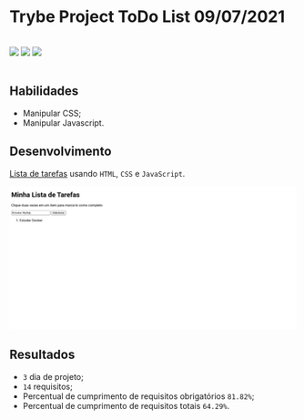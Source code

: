# Trybe Project ToDo List 09/07/2021
<br>
<div style="display: inline_block">
  <img src="https://img.shields.io/badge/css3-0D1117?style=for-the-badge&logo=css3&logoColor=1572B6&logoWidth=20"/>
  <img src="https://img.shields.io/badge/html5-0D1117?style=for-the-badge&logo=html5&logoColor=E34F26&logoWidth=20"/>
  <img src="https://img.shields.io/badge/javascript-0D1117?style=for-the-badge&logo=javascript&logoColor=F7DF1E&logoWidth=20"/>
</div>
<br>

## Habilidades

- Manipular CSS;
- Manipular Javascript.

## Desenvolvimento
[Lista de tarefas](https://weltonthomasferreira.github.io/trybe-project-todo-list/) usando `HTML`, `CSS` e `JavaScript`.

![Imagem do site desenvolvido](./readme/images/todo-list-site.png "Site")

## Resultados

- `3` dia de projeto;
- `14` requisitos;
- Percentual de cumprimento de requisitos obrigatórios `81.82%`;
- Percentual de cumprimento de requisitos totais `64.29%`.

